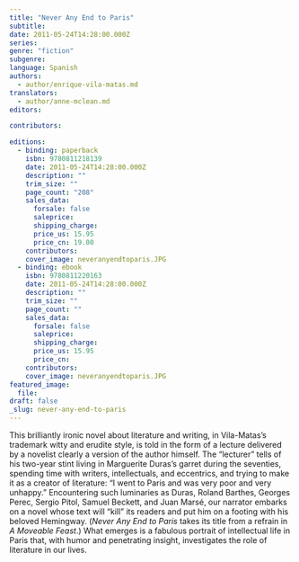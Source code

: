 ```yaml
---
title: "Never Any End to Paris"
subtitle:
date: 2011-05-24T14:28:00.000Z
series:
genre: "fiction"
subgenre:
language: Spanish
authors:
  - author/enrique-vila-matas.md
translators:
  - author/anne-mclean.md
editors:

contributors:

editions:
  - binding: paperback
    isbn: 9780811218139
    date: 2011-05-24T14:28:00.000Z
    description: ""
    trim_size: ""
    page_count: "208"
    sales_data:
      forsale: false
      saleprice:
      shipping_charge:
      price_us: 15.95
      price_cn: 19.00
    contributors:
    cover_image: neveranyendtoparis.JPG
  - binding: ebook
    isbn: 9780811220163
    date: 2011-05-24T14:28:00.000Z
    description: ""
    trim_size: ""
    page_count: ""
    sales_data:
      forsale: false
      saleprice:
      shipping_charge:
      price_us: 15.95
      price_cn:
    contributors:
    cover_image: neveranyendtoparis.JPG
featured_image:
  file:
draft: false
_slug: never-any-end-to-paris
---
```


This brilliantly ironic novel about literature and writing, in Vila-Matas’s trademark witty and erudite style, is told in the form of a lecture delivered by a novelist clearly a version of the author himself. The “lecturer” tells of his two-year stint living in Marguerite Duras’s garret during the seventies, spending time with writers, intellectuals, and eccentrics, and trying to make it as a creator of literature: “I went to Paris and was very poor and very unhappy.” Encountering such luminaries as Duras, Roland Barthes, Georges Perec, Sergio Pitol, Samuel Beckett, and Juan Marsé, our narrator embarks on a novel whose text will “kill” its readers and put him on a footing with his beloved Hemingway. (_Never Any End to Paris_ takes its title from a refrain in _A Moveable Feast_.) What emerges is a fabulous portrait of intellectual life in Paris that, with humor and penetrating insight, investigates the role of literature in our lives.

